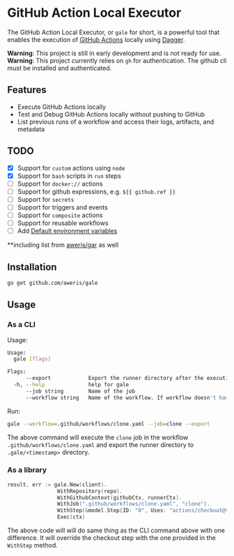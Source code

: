 # GitHub Action Local Executor

The GitHub Action Local Executor, or `gale` for short, is a powerful tool that enables the execution of
[GitHub Actions](https://docs.github.com/en/actions) locally using [Dagger](https://dagger.io).

**Warning**: This project is still in early development and is not ready for use.
**Warning**: This project currently relies on `gh` for authentication. The github cli must be installed and authenticated.

## Features

- Execute GitHub Actions locally
- Test and Debug GitHub Actions locally without pushing to GitHub
- List previous runs of a workflow and access their logs, artifacts, and metadata

## TODO

- [x] Support for `custom` actions using `node`
- [x] Support for `bash` scripts in `run` steps
- [ ] Support for `docker://` actions
- [ ] Support for github expressions, e.g. `${{ github.ref }}`
- [ ] Support for `secrets`
- [ ] Support for triggers and events
- [ ] Support for `composite` actions
- [ ] Support for reusable workflows
- [ ] Add [Default environment variables](https://docs.github.com/en/actions/learn-github-actions/variables#default-environment-variables)

**including list from [aweris/gar](https://github.com/aweris/gar) as well

## Installation

```bash
go get github.com/aweris/gale
```

## Usage

### As a CLI

Usage:

```bash
Usage:
  gale [flags]

Flags:
      --export            Export the runner directory after the execution. Exported directory will be placed under .gale directory in the current directory.
  -h, --help              help for gale
      --job string        Name of the job
      --workflow string   Name of the workflow. If workflow doesn't have name, than it must be relative path to the workflow file
```

Run:

```bash
gale --workflow=.github/workflows/clone.yaml --job=clone --export
```

The above command will execute the `clone` job in the workflow `.github/workflows/clone.yaml` and export the runner directory to `.gale/<timestamp>` directory.

### As a library

```go
result, err := gale.New(client).
                WithRepository(repo).
                WithGithubContext(githubCtx, runnerCtx).
                WithJob(".github/workflows/clone.yaml", "clone").
                WithStep(&model.Step{ID: "0", Uses: "actions/checkout@v3", With: map[string]string{"token": jrc.Github.Token}}, true). // override checkout step
                Exec(ctx)
```

The above code will will do same thing as the CLI command above with one difference.  It will override the checkout step with the one provided in the `WithStep` method.